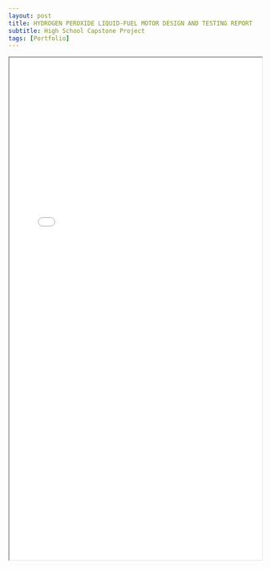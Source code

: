 ```yaml
---
layout: post
title: HYDROGEN PEROXIDE LIQUID-FUEL MOTOR DESIGN AND TESTING REPORT
subtitle: High School Capstone Project
tags: [Portfolio]
---
```


<iframe src="/assets/img/HydrogenPeroxideLFMDesignandTestingReport.pdf" width="100%" height="1000px"></iframe>

